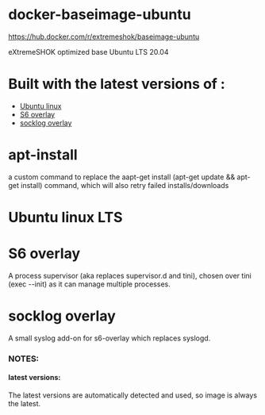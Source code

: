 # docker-baseimage-ubuntu

https://hub.docker.com/r/extremeshok/baseimage-ubuntu

eXtremeSHOK optimized base Ubuntu LTS 20.04 

# Built with the latest versions of :
+ [Ubuntu linux](https://ubuntu.org/)
+ [S6 overlay](https://github.com/just-containers/s6-overlay)
+ [socklog overlay](https://github.com/just-containers/socklog-overlay)

# apt-install
a custom command to replace the aapt-get install (apt-get update && apt-get install) command, which will also retry failed installs/downloads

# Ubuntu linux LTS

# S6 overlay
A process supervisor (aka replaces supervisor.d and tini), chosen over tini (exec --init) as it can manage multiple processes.

# socklog overlay
A small syslog add-on for s6-overlay which replaces syslogd.

### NOTES:

#### latest versions:
The latest versions are automatically detected and used, so image is always the latest.
